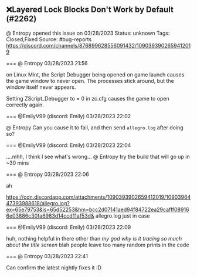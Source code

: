 ## ❌Layered Lock Blocks Don't Work by Default (#2262)
@ Entropy opened this issue on 03/28/2023
Status: unknown
Tags: Closed,Fixed
Source: #bug-reports https://discord.com/channels/876899628556091432/1090393902659412019


=== @ Entropy 03/28/2023 21:56

on Linux Mint, the Script Debugger being opened on game launch causes the game window to never open. The processes stick around, but the window itself never appears.

Setting ZScript_Debugger to = 0 in zc.cfg causes the game to open correctly again.

=== @EmilyV99 (discord: Emily) 03/28/2023 22:02

@ Entropy Can you cause it to fail, and then send `allegro.log` after doing so?

=== @EmilyV99 (discord: Emily) 03/28/2023 22:04

....mhh, I think I see what's wrong...
@ Entropy try the build that will go up in ~30 mins

=== @ Entropy 03/28/2023 22:06

ah

https://cdn.discordapp.com/attachments/1090393902659412019/1090396447393988618/allegro.log?ex=65e79753&is=65d52253&hm=bcc2d07141aed94f84722ea29cafff089166e03886c30fa6983d14ccd11af53d&
allegro.log just in case

=== @EmilyV99 (discord: Emily) 03/28/2023 22:09

huh, nothing helpful in there
other than *my god why is it tracing so much about the title screen*
blah people leave too many random prints in the code

=== @ Entropy 03/28/2023 22:41

Can confirm the latest nightly fixes it
:D
